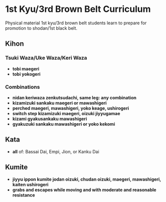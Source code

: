 # 1st Kyu/3rd Brown Belt Curriculum

Physical material 1st kyu/3rd brown belt students learn to prepare for promotion to shodan/1st black belt.

## Kihon

### Tsuki Waza/Uke Waza/Keri Waza

* **tobi maegeri**
* **tobi yokogeri**

### Combinations

* **nidan keriwaza zenkutsudachi, same leg: any combination**
* **kizamizuki sankaku maegeri or mawashigeri**
* **perched maegeri, mawashigeri, yoko keage, ushirogeri**
* **switch step kizamizuki maegeri, oizuki jiyyugamae**
* **kizami gyakusankaku mawashigeri**
* **gyakuzuki sankaku mawashigeri or yoko kekomi**

## Kata

* **all** of: Bassai Dai, Empi, Jion, or Kanku Dai

## Kumite

* **jiyyu ippon kumite jodan oizuki, chudan oizuki, maegeri, mawashigeri, kaiten ushirogeri**
* **grabs and escapes while moving and with moderate and reasonable resistance**

